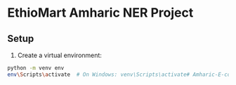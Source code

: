 # EthioMart Amharic NER Project

## Setup

1. Create a virtual environment:
```bash
python -m venv env
env\Scripts\activate  # On Windows: venv\Scripts\activate#   A m h a r i c - E - c o m m e r c e - D a t a - E x t r a c t o r  
 